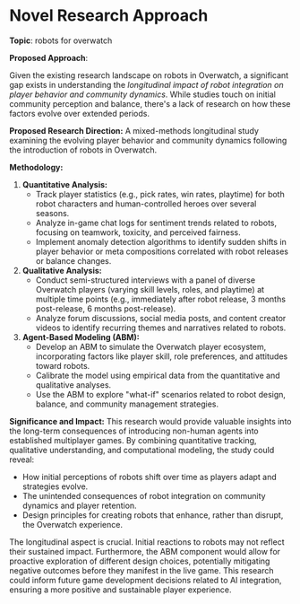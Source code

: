 # Novel Research Approach

**Topic**: robots for overwatch

**Proposed Approach**:

Given the existing research landscape on robots in Overwatch, a significant gap exists in understanding the *longitudinal impact of robot integration on player behavior and community dynamics*. While studies touch on initial community perception and balance, there's a lack of research on how these factors evolve over extended periods.

**Proposed Research Direction:**
A mixed-methods longitudinal study examining the evolving player behavior and community dynamics following the introduction of robots in Overwatch.

**Methodology:**
1.  **Quantitative Analysis:**
    *   Track player statistics (e.g., pick rates, win rates, playtime) for both robot characters and human-controlled heroes over several seasons.
    *   Analyze in-game chat logs for sentiment trends related to robots, focusing on teamwork, toxicity, and perceived fairness.
    *   Implement anomaly detection algorithms to identify sudden shifts in player behavior or meta compositions correlated with robot releases or balance changes.
2.  **Qualitative Analysis:**
    *   Conduct semi-structured interviews with a panel of diverse Overwatch players (varying skill levels, roles, and playtime) at multiple time points (e.g., immediately after robot release, 3 months post-release, 6 months post-release).
    *   Analyze forum discussions, social media posts, and content creator videos to identify recurring themes and narratives related to robots.
3.  **Agent-Based Modeling (ABM):**
    *   Develop an ABM to simulate the Overwatch player ecosystem, incorporating factors like player skill, role preferences, and attitudes toward robots.
    *   Calibrate the model using empirical data from the quantitative and qualitative analyses.
    *   Use the ABM to explore "what-if" scenarios related to robot design, balance, and community management strategies.

**Significance and Impact:**
This research would provide valuable insights into the long-term consequences of introducing non-human agents into established multiplayer games. By combining quantitative tracking, qualitative understanding, and computational modeling, the study could reveal:
*   How initial perceptions of robots shift over time as players adapt and strategies evolve.
*   The unintended consequences of robot integration on community dynamics and player retention.
*   Design principles for creating robots that enhance, rather than disrupt, the Overwatch experience.

The longitudinal aspect is crucial. Initial reactions to robots may not reflect their sustained impact. Furthermore, the ABM component would allow for proactive exploration of different design choices, potentially mitigating negative outcomes before they manifest in the live game. This research could inform future game development decisions related to AI integration, ensuring a more positive and sustainable player experience.

